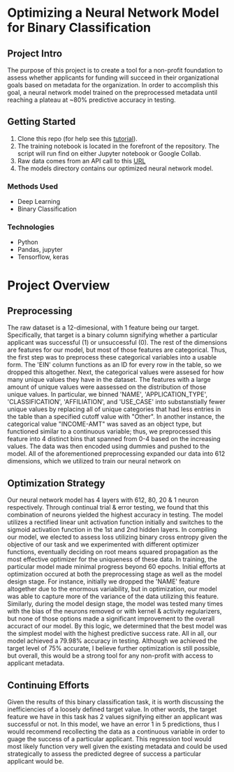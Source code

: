 # Optimizing a Neural Network Model for Binary Classification

## Project Intro
The purpose of this project is to create a tool for a non-profit foundation to assess whether applicants for funding will succeed in their organizational goals based on metadata for the organization. In order to accomplish this goal, a neural network model trained on the preprocessed metadata until reaching a plateau at ~80% predictive accuracy in testing. 

## Getting Started
1. Clone this repo (for help see this [tutorial](https://help.github.com/articles/cloning-a-repository/)).
2. The training notebook is located in the forefront of the repository. The script will run find on either Jupyter notebook or Google Collab. 
3. Raw data comes from an API call to this [URL](https://static.bc-edx.com/data/dl-1-2/m21/lms/starter/charity_data.csv)
4. The models directory contains our optimized neural network model.

### Methods Used
* Deep Learning
* Binary Classification

### Technologies
* Python
* Pandas, jupyter
* Tensorflow, keras

# Project Overview
## Preprocessing
The raw dataset is a 12-dimesional, with 1 feature being our target. Specifically, that target is a binary column signifying whether a particular applicant was successful (1) or unsuccessful (0). The rest of the dimensions are features for our model, but most of those features are categorical. Thus, the first step was to preprocess these categorical variables into a usable form. The 'EIN' column functions as an ID for every row in the table, so we dropped this altogether. Next, the categorical values were assesed for how many unique values they have in the dataset. The features with a large amount of unique values were aassessed on the distribution of those unique values. In particular, we binned 'NAME', 'APPLICATION_TYPE', 'CLASSIFICATION',  'AFFILIATION', and 'USE_CASE' into substanstially fewer unique values by replacing all of unique categories that had less entries in the table than a specified cutoff value with "Other". In another instance, the categorical value "INCOME-AMT" was saved as an object type, but functioned similar to a continuous variable; thus, we preprocessed this feature into 4 distinct bins that spanned from 0-4 based on the increasing values. The data was then encoded using dummies and pushed to the model. All of the aforementioned preprocessing expanded our data into 612 dimensions, which we utilized to train our neural network on

## Optimization Strategy
Our neural network model has 4 layers with 612, 80, 20 & 1 neuron respectively. Through continual trial & error testing, we found that this combination of neurons yielded the highest accuracy in testing. The model utilizes a rectified linear unit activation function initially and switches to the sigmoid activation function in the 1st and 2nd hidden layers. In compiling our model, we elected to assess loss utilizing binary cross entropy given the objective of our task and we experimented with different optimizer functions, eventually deciding on root means squared propagation as the most effective optimizer for the uniqueness of these data. In training, the particular model made minimal progress beyond 60 epochs. Initial efforts at optimization occured at both the preprocessing stage as well as the model design stage. For instance, initially we dropped the 'NAME' feature altogether due to the enormous variability, but in optimization, our model was able to capture more of the variance of the data utilizing this feature. Similarly, during the model design stage, the model was tested many times with the bias of the neurons removed or with kernel & activity regularizers, but none of those options made a significant improvement to the overall accuract of our model. By this logic, we determined that the best model was the simplest model with the highest predictive success rate. All in all, our model achieved a 79.98% accuracy in testing. Although we achieved the target level of 75% accurate, I believe further optimization is still possible, but overall, this would be a strong tool for any non-profit with access to applicant metadata. 

## Continuing Efforts
Given the results of this binary classification task, it is worth discussing the inefficiencies of a loosely defined target value. In other words, the target feature we have in this task has 2 values signifying either an applicant was successful or not. In this model, we have an error 1 in 5 predictions, thus I would recommend recollecting the data as a continuous variable in order to guage the success of a particular applicant. This regression tool would most likely function very well given the existing metadata and could be used strategically to assess the predicted degree of success a particular applicant would be. 
